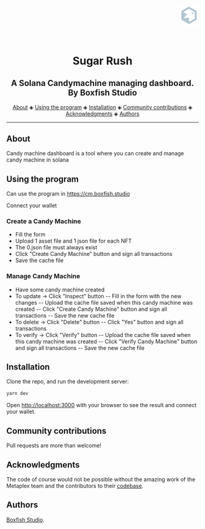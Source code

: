 <a href="https://boxfish.studio/">
<p align="right">
  <img src="doc/img/boxfish-logo-small.png" title="Boxfish Studio" width="50">
</p>
</a>
<br />
<h1 align="center">
  Sugar Rush
</h1>
<h2 align="center">A Solana Candymachine managing dashboard. By Boxfish Studio</h2>

<p align="center">
    <a href="#About">About</a> ◈
    <a href="#using-the-program">Using the program</a> ◈
    <a href="#installation">Installation</a> ◈
    <a href="#community-contributions">Community contributions</a> ◈
    <a href="#acknowledgments">Acknowledgments</a> ◈
    <a href="#authors">Authors</a>
</p>

---

## About

Candy machine dashboard is a tool where you can create and manage candy machine in solana

## Using the program

Can use the program in https://cm.boxfish.studio

Connect your wallet

### Create a Candy Machine

- Fill the form
- Upload 1 asset file and 1 json file for each NFT
- The 0.json file must always exist
- Click "Create Candy Machine" button and sign all transactions
- Save the cache file

### Manage Candy Machine

- Have some candy machine created
- To update -> Click "Inspect" button
-- Fill in the form with the new changes
-- Upload the cache file saved when this candy machine was created 
-- Click "Create Candy Machine" button and sign all transactions
-- Save the new cache file
- To delete -> Click "Delete" button
-- Click "Yes" button and sign all transactions
- To verify -> Click "Verify" button
-- Upload the cache file saved when this candy machine was created 
-- Click "Verify Candy Machine" button and sign all transactions
-- Save the new cache file
## Installation

Clone the repo, and run the development server:

```bash
yarn dev 
```

Open [http://localhost:3000](http://localhost:3000) with your browser to see the result and connect your wallet.

## Community contributions
Pull requests are more than welcome!

## Acknowledgments
The code of course would not be possible without the amazing work of the Metaplex team and the contributors to their [codebase](https://github.com/metaplex-foundation/metaplex/).

## Authors

[Boxfish Studio].


[Boxfish Studio]: http://boxfish.studio

